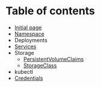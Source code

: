 # Table of contents

* [Initial page](README.md)
* [Namespace](untitled-1.md)
* Deployments
* [Services](services.md)
* Storage
  * [PersistentVolumeClaims](storage/persistentvolumeclaims.md)
  * [StorageClass](storage/storageclass.md)
* kubectl
* [Credentials](untitled-2.md)

